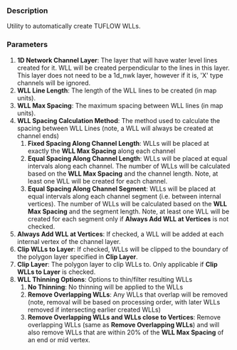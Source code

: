 ### Description

Utility to automatically create TUFLOW WLLs.

### Parameters

1. **1D Network Channel Layer**: The layer that will have water level lines created for it. WLL will be created perpendicular to the lines in this layer. This layer does not need to be a 1d_nwk layer, however if it is, 'X' type channels will be ignored.
2. **WLL Line Length**: The length of the WLL lines to be created (in map units).
3. **WLL Max Spacing**: The maximum spacing between WLL lines (in map units).
4. **WLL Spacing Calculation Method**: The method used to calculate the spacing between WLL Lines (note, a WLL will always be created at channel ends)
   1. **Fixed Spacing Along Channel Length**: WLLs will be placed at exactly the **WLL Max Spacing** along each channel
   2. **Equal Spacing Along Channel Length**: WLLs will be placed at equal intervals along each channel. The number of WLLs will be calculated based on the **WLL Max Spacing** and the channel length. Note, at least one WLL will be created for each channel.
   3. **Equal Spacing Along Channel Segment**: WLLs will be placed at equal intervals along each channel segment (i.e. between internal vertices). The number of WLLs will be calculated based on the **WLL Max Spacing** and the segment length. Note, at least one WLL will be created for each segment only if **Always Add WLL at Vertices** is not checked.
5. **Always Add WLL at Vertices**: If checked, a WLL will be added at each internal vertex of the channel layer.
6. **Clip WLLs to Layer**: If checked, WLLs will be clipped to the boundary of the polygon layer specified in **Clip Layer**.
7. **Clip Layer**: The polygon layer to clip WLLs to. Only applicable if **Clip WLLs to Layer** is checked.
8. **WLL Thinning Options**: Options to thin/filter resulting WLLs
   1. **No Thinning**: No thinning will be applied to the WLLs
   2. **Remove Overlapping WLLs**: Any WLLs that overlap will be removed (note, removal will be based on processing order, with later WLLs removed if intersecting earlier created WLLs)
   3. **Remove Overlapping WLLs and WLLs close to Vertices**: Remove overlapping WLLs (same as **Remove Overlapping WLLs**) and will also remove WLLs that are within 20% of the **WLL Max Spacing** of an end or mid vertex.